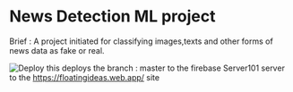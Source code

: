 # News Detection ML project 

Brief : 
A project initiated for classifying images,texts and other forms of news data as fake or real.

![Deploy](https://github.com/anjalbinayak/news-classifier/workflows/Deploy/badge.svg)
 this deploys the branch : master to the firebase Server101 server to the https://floatingideas.web.app/ site 


